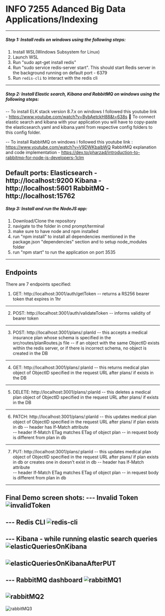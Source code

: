 # INFO 7255 Adanced Big Data Applications/Indexing
---
##### Step 1: Install redis on windows using the following steps:  
1. Install WSL(Windows Subsystem for Linux)  
2. Launch WSL  
3. Run "sudo apt-get install redis"  
4. Run "sudo service redis-server start". This should start Redis server in the background running on default port - 6379
5. Run `redis-cli` to interact with the redis cli
---
##### Step 2: Install Elastic search, Kibana and RabbitMQ on windows using the following steps:
-- To install ELK stack version 8.7.x on windows I followed this youtube link -
https://www.youtube.com/watch?v=BybAetckH88&t=638s
:green_heart: To connect elastic search and kibana with your application you will have to copy-paste the elasticsearch.yaml and kibana.yaml from respective config folders to this config folder.

-- To install RabbitMQ on windows i followed this youtube link :
https://www.youtube.com/watch?v=V9DWKbalbWQ
RabbitMQ explanation and code implementation - https://dev.to/pharzad/introduction-to-rabbitmq-for-node-js-developers-1clm

Default ports:
Elasticsearch - http://localhost:9200
Kibana - http://localhost:5601
RabbitMQ - http://localhost:15762
---
##### Step 3: Install and run the NodeJS app:
1. Download/Clone the repository  
2. navigate to the folder in cmd prompt/terminal  
3. make sure to have node and npm installed  
4. run "npm install" to install all dependencies mentioned in the package.json "dependencies" section and to setup node_modules folder  
5. run "npm start" to run the application on port 3535  
---
## Endpoints
There are 7 endpoints specified:  
1. GET: http://localhost:3001/auth/getToken
-- returns a RS256 bearer token that expires in 1hr
----
2. POST: http://localhost:3001/auth/validateToken
-- informs validity of bearer token  
----
3. POST: http://localhost:3001/plans/:planId 
-- this accepts a medical insurance plan whose schema is specified in the src/routes/planRoutes.js file
-- if an object with the same ObjectID exists within the redis server, or if there is incorrect schema, no object is created in the DB  
----
4. GET: http://localhost:3001/plans/:planId
-- this returns medical plan object of ObjectID specified in the request URL after plans/ if exists in the DB  
----
5. DELETE: http://localhost:3001/plans/:planId
-- this deletes a medical plan object of ObjectID specified in the request URL after plans/ if exists in the DB  
----
6. PATCH: http://localhost:3001/plans/:planId 
-- this updates medical plan object of ObjectID specified in the request URL after plans/ if plan exists in db
-- header has If-Match attribute  
-- header If-Match ETag matches ETag of object plan
-- in request body is different from plan in db 
----
7. PUT: http://localhost:3001/plans/:planId 
-- this updates medical plan object of ObjectID specified in the request URL after plans/ if plan exists in db or creates one in doesn't exist in db
-- header has If-Match attribute  
-- header If-Match ETag matches ETag of object plan
-- in request body is different from plan in db
----
Final Demo screen shots:
--- Invalid Token
![invalidToken](https://user-images.githubusercontent.com/48949772/232255734-238eb400-125f-4683-bf1a-57070ddb1d31.jpg)
----
--- Redis CLI
![redis-cli](https://user-images.githubusercontent.com/48949772/232255686-12c0c183-8284-4a79-bf4d-6066d727c1f0.jpg)
----
--- Kibana - while running elastic search queries 
![elasticQueriesOnKibana](https://user-images.githubusercontent.com/48949772/232255697-8061e8ab-5592-4d40-8c75-1cfe6ee653fd.jpg)
----
![elasticQueriesOnKibanaAfterPUT](https://user-images.githubusercontent.com/48949772/232255708-aed2346a-f171-420b-90c1-e8e8b1e23483.jpg)
---
--- RabbitMQ dashboard
![rabbitMQ1](https://user-images.githubusercontent.com/48949772/232255759-a9f8e173-33f9-4ba6-b689-c1981bc47926.jpg)
-----
![rabbitMQ2](https://user-images.githubusercontent.com/48949772/232255749-29025d68-f098-4df9-ab6e-fef055d78437.jpg)
-----
![rabbitMQ3](https://user-images.githubusercontent.com/48949772/232255745-ab1ff259-2633-4d25-91c8-c1d215fb41b7.jpg)
